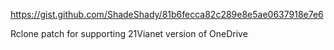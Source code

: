 https://gist.github.com/ShadeShady/81b6fecca82c289e8e5ae0637918e7e6

Rclone patch for supporting 21Vianet version of OneDrive